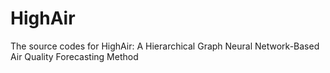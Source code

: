 # HighAir
The source codes for HighAir: A Hierarchical Graph Neural Network-Based Air Quality Forecasting Method
